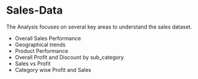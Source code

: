 # Sales-Data
The Analysis focuses on several key areas to understand the sales dataset.
* Overall Sales Performance
* Geographical trends
* Product Performance
* Overall Profit and Discount by sub_category
* Sales vs Profit
* Category wise Profit and Sales
